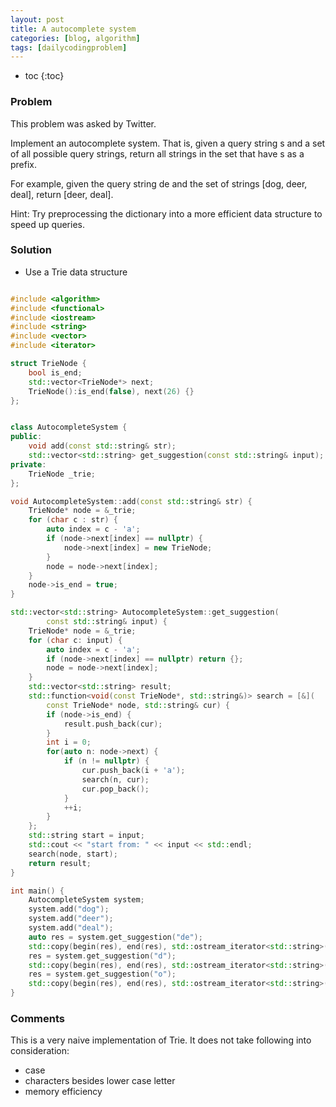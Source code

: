 ```yaml
---
layout: post
title: A autocomplete system
categories: [blog, algorithm]
tags: [dailycodingproblem]
---
```


+ toc
{:toc}

### Problem

This problem was asked by Twitter.

Implement an autocomplete system. That is, given a query string s and a set of all
possible query strings, return all strings in the set that have s as a prefix.

For example, given the query string de and the set of strings [dog, deer, deal], return [deer, deal].

Hint: Try preprocessing the dictionary into a more efficient data structure to speed up queries.

### Solution

+ Use a Trie data structure

```cpp

#include <algorithm>
#include <functional>
#include <iostream>
#include <string>
#include <vector>
#include <iterator>

struct TrieNode {
    bool is_end;
    std::vector<TrieNode*> next;
    TrieNode():is_end(false), next(26) {}
};


class AutocompleteSystem {
public:
    void add(const std::string& str);
    std::vector<std::string> get_suggestion(const std::string& input);
private:
    TrieNode _trie;
};

void AutocompleteSystem::add(const std::string& str) {
    TrieNode* node = &_trie;
    for (char c : str) {
        auto index = c - 'a';
        if (node->next[index] == nullptr) {
            node->next[index] = new TrieNode;
        }
        node = node->next[index];
    }
    node->is_end = true;
}

std::vector<std::string> AutocompleteSystem::get_suggestion(
        const std::string& input) {
    TrieNode* node = &_trie;
    for (char c: input) {
        auto index = c - 'a';
        if (node->next[index] == nullptr) return {};
        node = node->next[index];
    }
    std::vector<std::string> result;
    std::function<void(const TrieNode*, std::string&)> search = [&](
        const TrieNode* node, std::string& cur) {
        if (node->is_end) {
            result.push_back(cur);
        }
        int i = 0;
        for(auto n: node->next) {
            if (n != nullptr) {
                cur.push_back(i + 'a');
                search(n, cur);
                cur.pop_back();
            }
            ++i;
        }
    };
    std::string start = input;
    std::cout << "start from: " << input << std::endl;
    search(node, start);
    return result;
}

int main() {
    AutocompleteSystem system;
    system.add("dog");
    system.add("deer");
    system.add("deal");
    auto res = system.get_suggestion("de");
    std::copy(begin(res), end(res), std::ostream_iterator<std::string>(std::cout, ","));
    res = system.get_suggestion("d");
    std::copy(begin(res), end(res), std::ostream_iterator<std::string>(std::cout, ","));
    res = system.get_suggestion("o");
    std::copy(begin(res), end(res), std::ostream_iterator<std::string>(std::cout, ","));
}
```

### Comments

This is a very naive implementation of Trie. It does not take following into consideration:

+ case
+ characters besides lower case letter
+ memory efficiency
